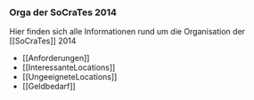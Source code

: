 ### Orga der SoCraTes 2014

Hier finden sich alle Informationen rund um die Organisation der [[SoCraTes]] 2014

* [[Anforderungen]]
* [[InteressanteLocations]]
* [[UngeeigneteLocations]]
* [[Geldbedarf]]